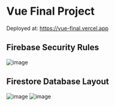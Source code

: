 # Vue Final Project
Deployed at: https://vue-final.vercel.app

## Firebase Security Rules
![image](https://github.com/zlamb1/vue-final/assets/102142742/f0630d6c-073e-46fd-999c-a74d017bc43b)

## Firestore Database Layout
![image](https://github.com/zlamb1/vue-final/assets/102142742/cc6126a5-1d86-42ce-9915-e593fa0bbe4a)
![image](https://github.com/zlamb1/vue-final/assets/102142742/6dcf5da9-5314-40f7-8d6d-a9a813a858d3)

